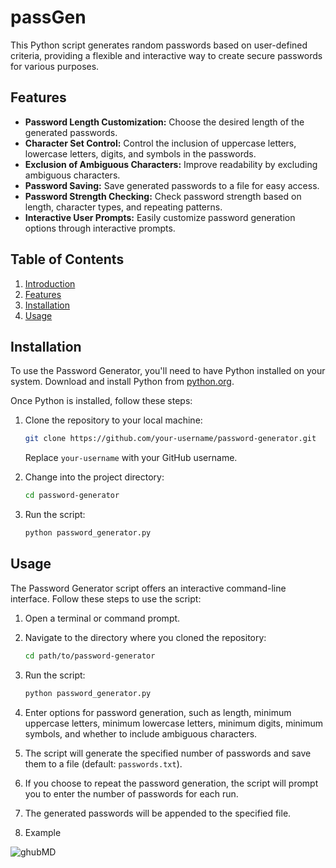# passGen

This Python script generates random passwords based on user-defined criteria, providing a flexible and interactive way to create secure passwords for various purposes.

## Features

- **Password Length Customization:** Choose the desired length of the generated passwords.
- **Character Set Control:** Control the inclusion of uppercase letters, lowercase letters, digits, and symbols in the passwords.
- **Exclusion of Ambiguous Characters:** Improve readability by excluding ambiguous characters.
- **Password Saving:** Save generated passwords to a file for easy access.
- **Password Strength Checking:** Check password strength based on length, character types, and repeating patterns.
- **Interactive User Prompts:** Easily customize password generation options through interactive prompts.

## Table of Contents

1. [Introduction](#password-generator)
2. [Features](#features)
3. [Installation](#installation)
4. [Usage](#usage)

## Installation

To use the Password Generator, you'll need to have Python installed on your system. Download and install Python from [python.org](https://www.python.org/downloads/).

Once Python is installed, follow these steps:

1. Clone the repository to your local machine:

   ```bash
   git clone https://github.com/your-username/password-generator.git
   ```

   Replace `your-username` with your GitHub username.

2. Change into the project directory:

   ```bash
   cd password-generator
   ```

3. Run the script:

   ```bash
   python password_generator.py
   ```

## Usage

The Password Generator script offers an interactive command-line interface. Follow these steps to use the script:

1. Open a terminal or command prompt.

2. Navigate to the directory where you cloned the repository:

   ```bash
   cd path/to/password-generator
   ```

3. Run the script:

   ```bash
   python password_generator.py
   ```

4. Enter options for password generation, such as length, minimum uppercase letters, minimum lowercase letters, minimum digits, minimum symbols, and whether to include ambiguous characters.

5. The script will generate the specified number of passwords and save them to a file (default: `passwords.txt`).

6. If you choose to repeat the password generation, the script will prompt you to enter the number of passwords for each run.

7. The generated passwords will be appended to the specified file.

8. Example

![ghubMD](https://github.com/0rgis/passGen/assets/31127560/5b5f6c09-58bc-4e14-ab7b-4147238ec3dd)

